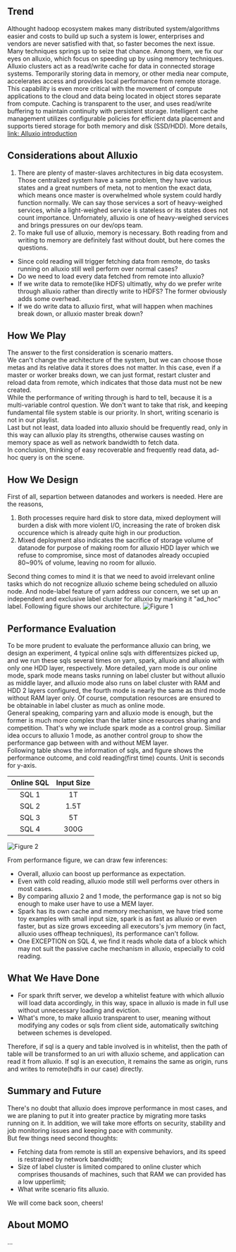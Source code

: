 ## Trend
Althought hadoop ecosystem makes many distributed system/algorithms easier and costs to build up such a system is lower, enterprises and vendors are never satisfied with that, so faster becomes the next issue. Many techniques springs up to seize that chance. Among them, we fix our eyes on alluxio, which focus on speeding up by using memory techniques.  
Alluxio clusters act as a read/write cache for data in connected storage systems. Temporarily storing data in memory, or other media near compute, accelerates access and provides local performance from remote storage. This capability is even more critical with the movement of compute applications to the cloud and data being located in object stores separate from compute. Caching is transparent to the user, and uses read/write buffering to maintain continuity with persistent storage. Intelligent cache management utilizes configurable policies for efficient data placement and supports tiered storage for both memory and disk (SSD/HDD). More details, [link: Alluxio introduction](https://alluxio.com/products)

## Considerations about Alluxio
1. There are plenty of master-slaves architectures in big data ecosystem. Those centralized system have a same problem, they have various states and a great numbers of meta, not to mention the exact data, which means once master is overwhelmed whole system could hardly function normally. We can say those services a sort of heavy-weighed services, while a light-weighed service is stateless or its states does not count importance. Unfornately, alluxio is one of heavy-weighed services and brings pressures on our dev/ops team.
2. To make full use of alluxio, memory is necessary. Both reading from and writing to memory are definitely fast without doubt, but here comes the questions.
* Since cold reading will trigger fetching data from remote, do tasks running on alluxio still well perform over normal cases?
* Do we need to load every data fetched from remote into alluxio?
* If we write data to remote(like HDFS) ultimatly, why do we prefer write through alluxio rather than directly write to HDFS? The former obviously adds some overhead.
* If we do write data to alluxio first, what will happen when machines break down, or alluxio master break down?

## How We Play
The answer to the first consideration is scenario matters.  
We can't change the architecture of the system, but we can choose those metas and its relative data it stores does not matter. In this case, even if a master or worker breaks down, we can just format, restart cluster and reload data from remote, which indicates that those data must not be new created.  
While the performance of writing through is hard to tell, because it is a multi-variable control question. We don't want to take that risk, and keeping fundamental file system stable is our priority. In short, writing scenario is not in our playlist.  
Last but not least, data loaded into alluxio should be frequently read, only in this way can alluxio play its strengths, otherwise causes wasting on memory space as well as network bandwidth to fetch data.  
In conclusion, thinking of easy recoverable and frequently read data, ad-hoc query is on the scene.

## How We Design
First of all, separtion between datanodes and workers is needed. Here are the reasons,
1. Both processes require hard disk to store data, mixed deployment will burden a disk with more violent I/O, increasing the rate of broken disk occurence which is already quite high in our production.
2. Mixed deployment also indicates the sacrifice of storage volume of datanode for purpose of making room for alluxio HDD layer which we refuse to compromise, since most of datanodes already occupied 80~90% of volume, leaving no room for alluxio.  

Second thing comes to mind it is that we need to avoid irrelevant online tasks which do not recognize alluxio scheme being scheduled on alluxio node. And node-label feature of yarn address our concern, we set up an independent and exclusive label cluster for alluxio by marking it "ad_hoc" label.
Following figure shows our architecture.
![Figure 1](https://raw.githubusercontent.com/Reidddddd/reidddddd.github.io/master/assets/images/architecture.jpg)

## Performance Evaluation
To be more prudent to evaluate the performance alluxio can bring, we design an experiment, 4 typical online sqls with differentsizes picked up, and we run these sqls several times on yarn, spark, alluxio and alluxio with only one HDD layer, respectively. More detailed, yarn mode is our online mode, spark mode means tasks running on label cluster but without alluxio as middle layer, and alluxio mode also runs on label cluster with RAM and HDD 2 layers configured, the fourth mode is nearly the same as third mode without RAM layer only. Of course, computation resources are ensured to be obtainable in label cluster as much as online mode.  
General speaking, comparing yarn and alluxio mode is enough, but the former is much more complex than the latter since resources sharing and competition. That's why we include spark mode as a control group. Similiar idea occurs to alluxio 1 mode, as another control group to show the performance gap between with and without MEM layer.  
Following table shows the information of sqls, and figure shows the performance outcome, and cold reading(first time) counts. Unit is seconds for y-axis. 

| Online SQL | Input Size |
| :---: | :---: |
| SQL 1 | 1T |
| SQL 2 | 1.5T |
| SQL 3 | 5T |
| SQL 4 | 300G |
 
![Figure 2](https://raw.githubusercontent.com/Reidddddd/reidddddd.github.io/master/assets/images/performance.png)

From performance figure, we can draw few inferences:
* Overall, alluxio can boost up performance as expectation.
* Even with cold reading, alluxio mode still well performs over others in most cases.
* By comparing alluxio 2 and 1 mode, the performance gap is not so big enough to make user have to use a MEM layer.
* Spark has its own cache and memory mechanism, we have tried some toy examples with small input size, spark is as fast as alluxio or even faster, but as size grows exceeding all executors's jvm memory (in fact, alluxio uses offheap techniques), its performance can't follow.
* One EXCEPTION on SQL 4, we find it reads whole data of a block which may not suit the passive cache mechanism in alluxio, especially to cold reading. 


## What We Have Done
* For spark thrift server, we develop a whitelist feature with which alluxio will load data accordingly, in this way, space in alluxio is made in full use without unnecessary loading and eviction.
* What's more, to make alluxio transparent to user, meaning without modifying any codes or sqls from client side, automatically switching between schemes is developed.  

Therefore, if sql is a query and table involved is in whitelist, then the path of table will be transformed to an uri with alluxio scheme, and application can read it from alluxio. If sql is an execution, it remains the same as origin, runs and writes to remote(hdfs in our case) directly.

## Summary and Future
There's no doubt that alluxio does improve performance in most cases, and we are planing to put it into greater practice by migrating more tasks running on it. In addition, we will take more efforts on security, stability and job monitoring issues and keeping pace with community.  
But few things need second thoughts:
* Fetching data from remote is still an expensive behaviors, and its speed is restrained by network bandwidth;
* Size of label cluster is limited compared to online cluster which comprises thousands of machines, such that RAM we can provided has a low upperlimit;
* What write scenario fits alluxio.

We will come back soon, cheers!

## About MOMO
...
